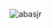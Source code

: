 ![abasjr](https://user-images.githubusercontent.com/36306922/56457310-eb987600-63a2-11e9-8ca1-c5b3273b4911.gif)
